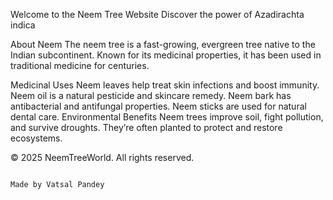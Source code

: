 Welcome to the Neem Tree Website
Discover the power of Azadirachta indica

About Neem
The neem tree is a fast-growing, evergreen tree native to the Indian subcontinent. Known for its medicinal properties, it has been used in traditional medicine for centuries.

Medicinal Uses
Neem leaves help treat skin infections and boost immunity.
Neem oil is a natural pesticide and skincare remedy.
Neem bark has antibacterial and antifungal properties.
Neem sticks are used for natural dental care.
Environmental Benefits
Neem trees improve soil, fight pollution, and survive droughts. They’re often planted to protect and restore ecosystems.

© 2025 NeemTreeWorld. All rights reserved.

                                                                                        Made by Vatsal Pandey
